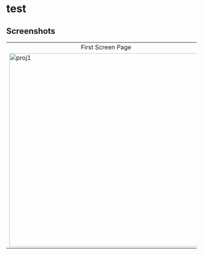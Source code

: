 # test

## Screenshots
<table>
  <tr>
    <td align="middle">First Screen Page</td>
    <td align="middle">Picker view</td>
  </tr>
  <tr>
    <td><img width="512" alt="proj1" src="https://user-images.githubusercontent.com/29722295/193432992-e6074efd-a445-46ab-966d-12d772ed0337.png"/></td>
    <td><img width="512" alt="proj1-2" src="https://user-images.githubusercontent.com/29722295/193432700-03199997-e81a-42ca-8fbd-69daa3222f9c.png"/></td>
  </tr>
</table>

